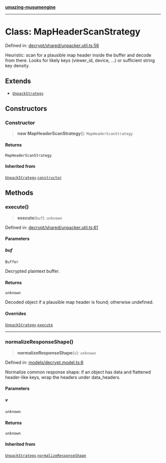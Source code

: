 [**umazing-musumengine**](../../README.md)

***

# Class: MapHeaderScanStrategy

Defined in: [decrypt/shared/unpacker.util.ts:56](https://github.com/davinidae/umazing-musumengine/blob/e099ae72d04c46726039e2dd238802d266be3d5f/src/decrypt/shared/unpacker.util.ts#L56)

Heuristic: scan for a plausible map header inside the buffer and decode from there.
Looks for likely keys (viewer_id, device, ...) or sufficient string key density.

## Extends

- [`UnpackStrategy`](UnpackStrategy.md)

## Constructors

### Constructor

> **new MapHeaderScanStrategy**(): `MapHeaderScanStrategy`

#### Returns

`MapHeaderScanStrategy`

#### Inherited from

[`UnpackStrategy`](UnpackStrategy.md).[`constructor`](UnpackStrategy.md#constructor)

## Methods

### execute()

> **execute**(`buf`): `unknown`

Defined in: [decrypt/shared/unpacker.util.ts:61](https://github.com/davinidae/umazing-musumengine/blob/e099ae72d04c46726039e2dd238802d266be3d5f/src/decrypt/shared/unpacker.util.ts#L61)

#### Parameters

##### buf

`Buffer`

Decrypted plaintext buffer.

#### Returns

`unknown`

Decoded object if a plausible map header is found; otherwise undefined.

#### Overrides

[`UnpackStrategy`](UnpackStrategy.md).[`execute`](UnpackStrategy.md#execute)

***

### normalizeResponseShape()

> **normalizeResponseShape**(`v`): `unknown`

Defined in: [models/decrypt.model.ts:8](https://github.com/davinidae/umazing-musumengine/blob/e099ae72d04c46726039e2dd238802d266be3d5f/src/models/decrypt.model.ts#L8)

Normalize common response shape: if an object has data and flattened header-like keys,
wrap the headers under data_headers.

#### Parameters

##### v

`unknown`

#### Returns

`unknown`

#### Inherited from

[`UnpackStrategy`](UnpackStrategy.md).[`normalizeResponseShape`](UnpackStrategy.md#normalizeresponseshape)

